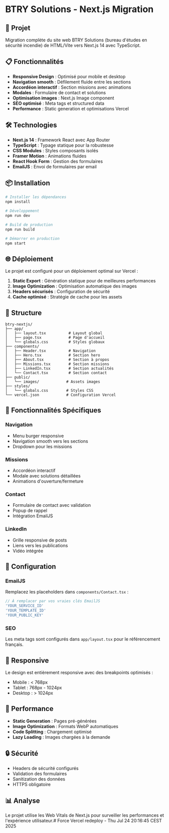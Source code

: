 # BTRY Solutions - Next.js Migration

## 🚀 Projet

Migration complète du site web BTRY Solutions (bureau d'études en sécurité incendie) de HTML/Vite vers Next.js 14 avec TypeScript.

## 📋 Fonctionnalités

- **Responsive Design** : Optimisé pour mobile et desktop
- **Navigation smooth** : Défilement fluide entre les sections
- **Accordéon interactif** : Section missions avec animations
- **Modales** : Formulaire de contact et solutions
- **Optimisation images** : Next.js Image component
- **SEO optimisé** : Meta tags et structured data
- **Performance** : Static generation et optimisations Vercel

## 🛠️ Technologies

- **Next.js 14** : Framework React avec App Router
- **TypeScript** : Typage statique pour la robustesse
- **CSS Modules** : Styles composants isolés
- **Framer Motion** : Animations fluides
- **React Hook Form** : Gestion des formulaires
- **EmailJS** : Envoi de formulaires par email

## 📦 Installation

```bash
# Installer les dépendances
npm install

# Développement
npm run dev

# Build de production
npm run build

# Démarrer en production
npm start
```

## 🌐 Déploiement

Le projet est configuré pour un déploiement optimal sur Vercel :

1. **Static Export** : Génération statique pour de meilleures performances
2. **Image Optimization** : Optimisation automatique des images
3. **Headers sécurisés** : Configuration de sécurité
4. **Cache optimisé** : Stratégie de cache pour les assets

## 📁 Structure

```
btry-nextjs/
├── app/
│   ├── layout.tsx          # Layout global
│   ├── page.tsx            # Page d'accueil
│   └── globals.css         # Styles globaux
├── components/
│   ├── Header.tsx          # Navigation
│   ├── Hero.tsx            # Section hero
│   ├── About.tsx           # Section à propos
│   ├── Missions.tsx        # Section missions
│   ├── LinkedIn.tsx        # Section actualités
│   └── Contact.tsx         # Section contact
├── public/
│   └── images/            # Assets images
├── styles/
│   └── globals.css        # Styles CSS
└── vercel.json            # Configuration Vercel
```

## 🎨 Fonctionnalités Spécifiques

### Navigation
- Menu burger responsive
- Navigation smooth vers les sections
- Dropdown pour les missions

### Missions
- Accordéon interactif
- Modale avec solutions détaillées
- Animations d'ouverture/fermeture

### Contact
- Formulaire de contact avec validation
- Popup de rappel
- Intégration EmailJS

### LinkedIn
- Grille responsive de posts
- Liens vers les publications
- Vidéo intégrée

## 🔧 Configuration

### EmailJS
Remplacez les placeholders dans `components/Contact.tsx` :
```typescript
// À remplacer par vos vraies clés EmailJS
'YOUR_SERVICE_ID'
'YOUR_TEMPLATE_ID'
'YOUR_PUBLIC_KEY'
```

### SEO
Les meta tags sont configurés dans `app/layout.tsx` pour le référencement français.

## 📱 Responsive

Le design est entièrement responsive avec des breakpoints optimisés :
- Mobile : < 768px
- Tablet : 768px - 1024px
- Desktop : > 1024px

## 🚀 Performance

- **Static Generation** : Pages pré-générées
- **Image Optimization** : Formats WebP automatiques
- **Code Splitting** : Chargement optimisé
- **Lazy Loading** : Images chargées à la demande

## 🔒 Sécurité

- Headers de sécurité configurés
- Validation des formulaires
- Sanitization des données
- HTTPS obligatoire

## 📊 Analyse

Le projet utilise les Web Vitals de Next.js pour surveiller les performances et l'expérience utilisateur.# Force Vercel redeploy - Thu Jul 24 20:16:45 CEST 2025
